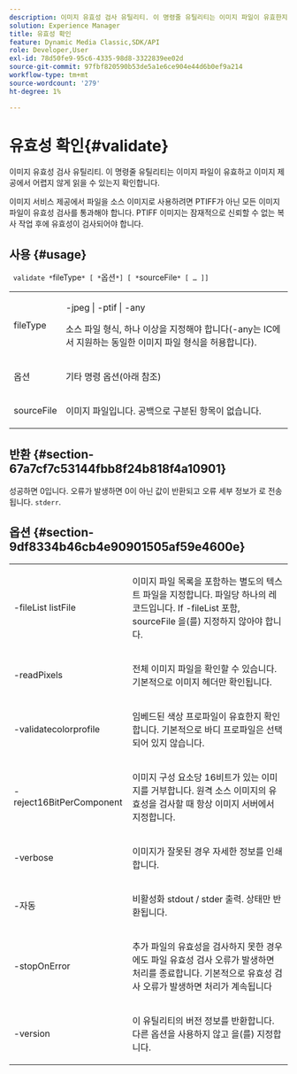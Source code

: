 ```yaml
---
description: 이미지 유효성 검사 유틸리티. 이 명령줄 유틸리티는 이미지 파일이 유효한지 확인하고 이미지 제공이 어려움 없이 읽을 수 있는지 확인합니다.
solution: Experience Manager
title: 유효성 확인
feature: Dynamic Media Classic,SDK/API
role: Developer,User
exl-id: 78d50fe9-95c6-4335-98d8-3322839ee02d
source-git-commit: 97fbf820590b53de5a1e6ce904e44d6b0ef9a214
workflow-type: tm+mt
source-wordcount: '279'
ht-degree: 1%

---
```


# 유효성 확인{#validate}

이미지 유효성 검사 유틸리티. 이 명령줄 유틸리티는 이미지 파일이 유효하고 이미지 제공에서 어렵지 않게 읽을 수 있는지 확인합니다.

이미지 서비스 제공에서 파일을 소스 이미지로 사용하려면 PTIFF가 아닌 모든 이미지 파일이 유효성 검사를 통과해야 합니다. PTIFF 이미지는 잠재적으로 신뢰할 수 없는 복사 작업 후에 유효성이 검사되어야 합니다.

## 사용 {#usage}

` validate *`fileType`* [ *`옵션`*] [ *`sourceFile`* [ … ]]`

<table id="simpletable_D2C6B20E1007433AB4184A73046A44F0"> 
 <tr class="strow"> 
  <td class="stentry"> <p> <span class="codeph"> <span class="varname"> fileType </span> </span> </p> </td> 
  <td class="stentry"> <p> <span class="codeph"> -jpeg | -ptif | -any </span> </p> <p>소스 파일 형식, 하나 이상을 지정해야 합니다(-any는 IC에서 지원하는 동일한 이미지 파일 형식을 허용합니다). </p> </td> 
 </tr> 
 <tr class="strow"> 
  <td class="stentry"> <p> <span class="codeph"> <span class="varname"> 옵션 </span> </span> </p> </td> 
  <td class="stentry"> <p>기타 명령 옵션(아래 참조) </p> </td> 
 </tr> 
 <tr class="strow"> 
  <td class="stentry"> <p> <span class="codeph"> <span class="varname"> sourceFile </span> </span> </p> </td> 
  <td class="stentry"> <p> 이미지 파일입니다. 공백으로 구분된 항목이 없습니다. </p> </td> 
 </tr> 
</table>

## 반환 {#section-67a7cf7c53144fbb8f24b818f4a10901}

성공하면 0입니다. 오류가 발생하면 0이 아닌 값이 반환되고 오류 세부 정보가 로 전송됩니다. `stderr`.

## 옵션 {#section-9df8334b46cb4e90901505af59e4600e}

<table id="simpletable_004B1A29BDFD40A9B89E4CBD23119B3F"> 
 <tr class="strow"> 
  <td class="stentry"> <p> <span class="codeph"> -fileList <span class="varname"> listFile </span> </span> </p> </td> 
  <td class="stentry"> <p>이미지 파일 목록을 포함하는 별도의 텍스트 파일을 지정합니다. 파일당 하나의 레코드입니다. If <span class="codeph"> -fileList </span> 포함, <span class="varname"> sourceFile </span> 을(를) 지정하지 않아야 합니다. </p> </td> 
 </tr> 
 <tr class="strow"> 
  <td class="stentry"> <p> <span class="codeph"> -readPixels </span> </p> </td> 
  <td class="stentry"> <p>전체 이미지 파일을 확인할 수 있습니다. 기본적으로 이미지 헤더만 확인됩니다. </p> </td> 
 </tr> 
 <tr class="strow"> 
  <td class="stentry"> <p> <span class="codeph"> -validatecolorprofile </span> </p> </td> 
  <td class="stentry"> <p>임베드된 색상 프로파일이 유효한지 확인합니다. 기본적으로 바디 프로파일은 선택되어 있지 않습니다. </p> </td> 
 </tr> 
 <tr class="strow"> 
  <td class="stentry"> <p> <span class="codeph"> -reject16BitPerComponent </span> </p> </td> 
  <td class="stentry"> <p> 이미지 구성 요소당 16비트가 있는 이미지를 거부합니다. 원격 소스 이미지의 유효성을 검사할 때 항상 이미지 서버에서 지정합니다. </p> </td> 
 </tr> 
 <tr class="strow"> 
  <td class="stentry"> <p> <span class="codeph"> -verbose </span> </p> </td> 
  <td class="stentry"> <p> 이미지가 잘못된 경우 자세한 정보를 인쇄합니다. </p> </td> 
 </tr> 
 <tr class="strow"> 
  <td class="stentry"> <p> <span class="codeph"> -자동 </span> </p> </td> 
  <td class="stentry"> <p>비활성화 <span class="codeph"> stdout </span>/ <span class="codeph"> stder </span> 출력. 상태만 반환됩니다. </p> </td> 
 </tr> 
 <tr class="strow"> 
  <td class="stentry"> <p> <span class="codeph"> -stopOnError </span> </p> </td> 
  <td class="stentry"> <p>추가 파일의 유효성을 검사하지 못한 경우에도 파일 유효성 검사 오류가 발생하면 처리를 종료합니다. 기본적으로 유효성 검사 오류가 발생하면 처리가 계속됩니다 </p> </td> 
 </tr> 
 <tr class="strow"> 
  <td class="stentry"> <p> <span class="codeph"> -version </span> </p> </td> 
  <td class="stentry"> <p>이 유틸리티의 버전 정보를 반환합니다. 다른 옵션을 사용하지 않고 을(를) 지정합니다. </p> </td> 
 </tr> 
</table>
